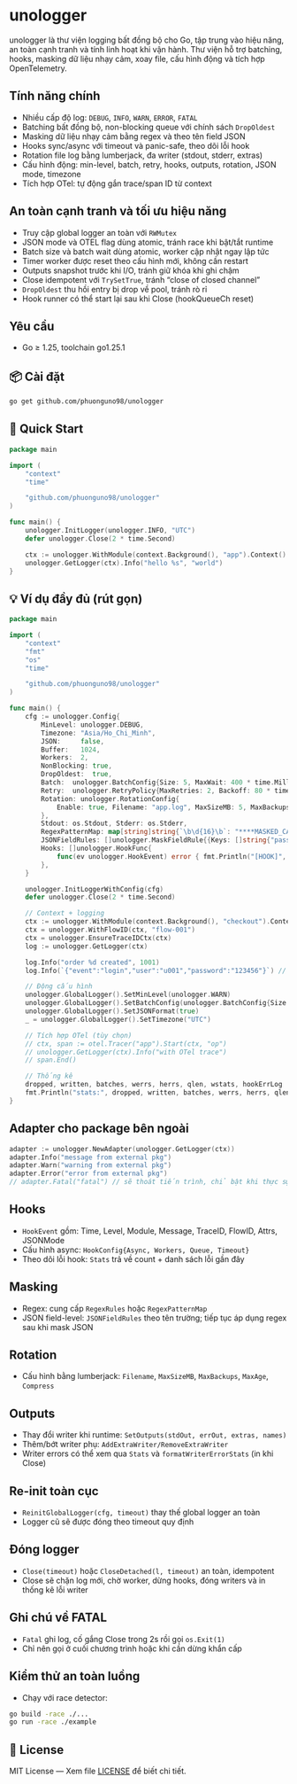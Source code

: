 # unologger

unologger là thư viện logging bất đồng bộ cho Go, tập trung vào hiệu năng, an toàn cạnh tranh và tính linh hoạt khi vận hành. Thư viện hỗ trợ batching, hooks, masking dữ liệu nhạy cảm, xoay file, cấu hình động và tích hợp OpenTelemetry.

## Tính năng chính

- Nhiều cấp độ log: `DEBUG`, `INFO`, `WARN`, `ERROR`, `FATAL`
- Batching bất đồng bộ, non-blocking queue với chính sách `DropOldest`
- Masking dữ liệu nhạy cảm bằng regex và theo tên field JSON
- Hooks sync/async với timeout và panic-safe, theo dõi lỗi hook
- Rotation file log bằng lumberjack, đa writer (stdout, stderr, extras)
- Cấu hình động: min-level, batch, retry, hooks, outputs, rotation, JSON mode, timezone
- Tích hợp OTel: tự động gắn trace/span ID từ context

## An toàn cạnh tranh và tối ưu hiệu năng

- Truy cập global logger an toàn với `RWMutex`
- JSON mode và OTEL flag dùng atomic, tránh race khi bật/tắt runtime
- Batch size và batch wait dùng atomic, worker cập nhật ngay lập tức
- Timer worker được reset theo cấu hình mới, không cần restart
- Outputs snapshot trước khi I/O, tránh giữ khóa khi ghi chậm
- Close idempotent với `TrySetTrue`, tránh “close of closed channel”
- `DropOldest` thu hồi entry bị drop về pool, tránh rò rỉ
- Hook runner có thể start lại sau khi Close (hookQueueCh reset)

## Yêu cầu

- Go ≥ 1.25, toolchain go1.25.1

## 📦 Cài đặt

```bash
go get github.com/phuonguno98/unologger
```

## 🚀 Quick Start

```go
package main

import (
	"context"
	"time"

	"github.com/phuonguno98/unologger"
)

func main() {
	unologger.InitLogger(unologger.INFO, "UTC")
	defer unologger.Close(2 * time.Second)

	ctx := unologger.WithModule(context.Background(), "app").Context()
	unologger.GetLogger(ctx).Info("hello %s", "world")
}
```

## 💡 Ví dụ đầy đủ (rút gọn)

```go
package main

import (
	"context"
	"fmt"
	"os"
	"time"

	"github.com/phuonguno98/unologger"
)

func main() {
	cfg := unologger.Config{
		MinLevel: unologger.DEBUG,
		Timezone: "Asia/Ho_Chi_Minh",
		JSON:     false,
		Buffer:   1024,
		Workers:  2,
		NonBlocking: true,
		DropOldest:  true,
		Batch:  unologger.BatchConfig{Size: 5, MaxWait: 400 * time.Millisecond},
		Retry:  unologger.RetryPolicy{MaxRetries: 2, Backoff: 80 * time.Millisecond, Exponential: true},
		Rotation: unologger.RotationConfig{
			Enable: true, Filename: "app.log", MaxSizeMB: 5, MaxBackups: 2, MaxAge: 7, Compress: true,
		},
		Stdout: os.Stdout, Stderr: os.Stderr,
		RegexPatternMap: map[string]string{`\b\d{16}\b`: "****MASKED_CARD****"},
		JSONFieldRules: []unologger.MaskFieldRule{{Keys: []string{"password", "token"}, Replacement: "****"}},
		Hooks: []unologger.HookFunc{
			func(ev unologger.HookEvent) error { fmt.Println("[HOOK]", ev.Level, ev.Message); return nil },
		},
	}

	unologger.InitLoggerWithConfig(cfg)
	defer unologger.Close(2 * time.Second)

	// Context + logging
	ctx := unologger.WithModule(context.Background(), "checkout").Context()
	ctx = unologger.WithFlowID(ctx, "flow-001")
	ctx = unologger.EnsureTraceIDCtx(ctx)
	log := unologger.GetLogger(ctx)

	log.Info("order %d created", 1001)
	log.Info(`{"event":"login","user":"u001","password":"123456"}`) // sẽ được mask khi JSON mode

	// Động cấu hình
	unologger.GlobalLogger().SetMinLevel(unologger.WARN)
	unologger.GlobalLogger().SetBatchConfig(unologger.BatchConfig{Size: 3, MaxWait: 200 * time.Millisecond})
	unologger.GlobalLogger().SetJSONFormat(true)
	_ = unologger.GlobalLogger().SetTimezone("UTC")

	// Tích hợp OTel (tùy chọn)
	// ctx, span := otel.Tracer("app").Start(ctx, "op")
	// unologger.GetLogger(ctx).Info("with OTel trace")
	// span.End()

	// Thống kê
	dropped, written, batches, werrs, herrs, qlen, wstats, hookErrLog := unologger.Stats()
	fmt.Println("stats:", dropped, written, batches, werrs, herrs, qlen, wstats, len(hookErrLog))
}
```

## Adapter cho package bên ngoài

```go
adapter := unologger.NewAdapter(unologger.GetLogger(ctx))
adapter.Info("message from external pkg")
adapter.Warn("warning from external pkg")
adapter.Error("error from external pkg")
// adapter.Fatal("fatal") // sẽ thoát tiến trình, chỉ bật khi thực sự cần
```

## Hooks

- `HookEvent` gồm: Time, Level, Module, Message, TraceID, FlowID, Attrs, JSONMode
- Cấu hình async: `HookConfig{Async, Workers, Queue, Timeout}`
- Theo dõi lỗi hook: `Stats` trả về count + danh sách lỗi gần đây

## Masking

- Regex: cung cấp `RegexRules` hoặc `RegexPatternMap`
- JSON field-level: `JSONFieldRules` theo tên trường; tiếp tục áp dụng regex sau khi mask JSON

## Rotation

- Cấu hình bằng lumberjack: `Filename`, `MaxSizeMB`, `MaxBackups`, `MaxAge`, `Compress`

## Outputs

- Thay đổi writer khi runtime: `SetOutputs(stdOut, errOut, extras, names)`
- Thêm/bớt writer phụ: `AddExtraWriter/RemoveExtraWriter`
- Writer errors có thể xem qua `Stats` và `formatWriterErrorStats` (in khi Close)

## Re-init toàn cục

- `ReinitGlobalLogger(cfg, timeout)` thay thế global logger an toàn
- Logger cũ sẽ được đóng theo timeout quy định

## Đóng logger

- `Close(timeout)` hoặc `CloseDetached(l, timeout)` an toàn, idempotent
- Close sẽ chặn log mới, chờ worker, dừng hooks, đóng writers và in thống kê lỗi writer

## Ghi chú về FATAL

- `Fatal` ghi log, cố gắng Close trong 2s rồi gọi `os.Exit(1)`
- Chỉ nên gọi ở cuối chương trình hoặc khi cần dừng khẩn cấp

## Kiểm thử an toàn luồng

- Chạy với race detector:

```bash
go build -race ./...
go run -race ./example
```

## 📄 License

MIT License — Xem file [LICENSE](LICENSE) để biết chi tiết.